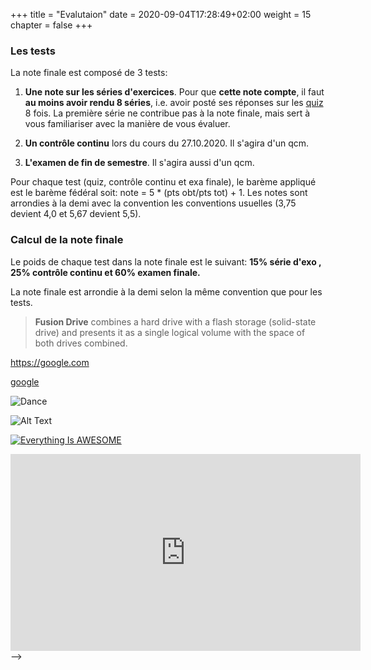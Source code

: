 +++
title = "Evalutaion"
date = 2020-09-04T17:28:49+02:00
weight = 15 
chapter = false
+++

### Les tests

La note finale est composé de 3 tests:

1) **Une note sur les séries d'exercices**. Pour que **cette note compte**, il faut **au moins avoir rendu 8 séries**, i.e. avoir posté ses réponses sur les [quiz](https://moodle.unige.ch/course/view.php?id=8193) 8 fois.  La première série ne contribue pas à la note finale, mais sert à vous familiariser avec la manière de vous évaluer. 

2) **Un contrôle continu** lors du cours du 27.10.2020. Il s'agira d'un qcm. 


3) **L'examen de fin de semestre**. Il s'agira aussi d'un qcm.

Pour chaque test (quiz, contrôle continu et exa finale), le barème appliqué est le barème fédéral soit: note = 5 * (pts obt/pts tot) + 1. Les notes sont arrondies à la demi avec la convention les conventions usuelles (3,75 devient 4,0 et 5,67 devient 5,5).


### Calcul de la note finale

Le poids de chaque test dans la note finale est le suivant:
**15% série d'exo , 25% contrôle continu et 60% examen finale.**

La note finale est arrondie à la demi selon la même convention que pour les tests.


<!--
# Titre
## Sous-titre
Voir la première vidéo sur le truc ci-dessous
<!--
This is a comment
~~Strike through this text.~~
-->
> **Fusion Drive** combines a hard drive with a flash storage (solid-state drive) and presents it as a single logical volume with the space of both drives combined.
<!--
To make a link
-->
<https://google.com>
<!--
To make a link with a name
-->
[google](https://google.com)
<!--
to insert an image
![Minion](https://octodex.github.com/images/minion.png)
-->
<!--
<iframe width="560" height="315"
src="https://www.youtube.com/embed/MUQfKFzIOeU" 
frameborder="0" 
allow="accelerometer; autoplay; encrypted-media; gyroscope; picture-in-picture" 
allowfullscreen></iframe>
-->

<!--
to insert a gif, must save the gice into a folder in which the gif will appear.
-->
![Dance](/basics/dance.gif?classes=shadow)

![Alt Text](https://media.giphy.com/media/vFKqnCdLPNOKc/giphy.gif?width=500px)
<!--
to insert a youtube video
-->
[![Everything Is AWESOME](https://yt-embed.herokuapp.com/embed?v=imu9AooxLSg)](https://www.youtube.com/watch?v=imu9AooxLSg "Everything Is AWESOME")
<iframe width="560" height="315" src="https://www.youtube.com/embed/imu9AooxLSg" frameborder="0" allow="accelerometer; autoplay; encrypted-media; gyroscope; picture-in-picture" allowfullscreen></iframe>
-->